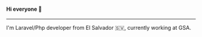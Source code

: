 #### Hi everyone 👋

------------
I'm Laravel/Php developer from El Salvador 🇸🇻, currently working at GSA.
